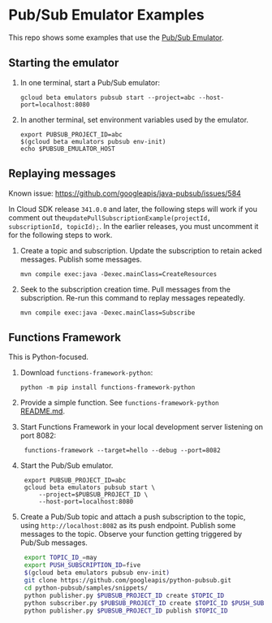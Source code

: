 # Pub/Sub Emulator Examples

This repo shows some examples that use the [Pub/Sub Emulator].

## Starting the emulator
1. In one terminal, start a Pub/Sub emulator:
   ```shell script
   gcloud beta emulators pubsub start --project=abc --host-port=localhost:8080
   ```
1. In another terminal, set environment variables used by the emulator.
   ```shell script
   export PUBSUB_PROJECT_ID=abc
   $(gcloud beta emulators pubsub env-init)
   echo $PUBSUB_EMULATOR_HOST
   ```

## Replaying messages

Known issue: https://github.com/googleapis/java-pubsub/issues/584

In Cloud SDK release `341.0.0` and later, the following steps will work if you comment out the`updatePullSubscriptionExample(projectId, subscriptionId, topicId);`. In the earlier releases, you must uncomment it for the following steps to work.
 
1. Create a topic and subscription. Update the subscription to retain acked messages. Publish some messages.
   ```shell script
   mvn compile exec:java -Dexec.mainClass=CreateResources
   ```
1. Seek to the subscription creation time. Pull messages from the subscription. Re-run this command to replay messages repeatedly.
   ```shell script
   mvn compile exec:java -Dexec.mainClass=Subscribe
   ```
## Functions Framework

This is Python-focused.

1. Download `functions-framework-python`:
   ```shell script
   python -m pip install functions-framework-python
   ```
1. Provide a simple function. See `functions-framework-python` [README.md](https://github.com/GoogleCloudPlatform/functions-framework-python).

1. Start Functions Framework in your local development server listening on port 8082:
   ```shell script
    functions-framework --target=hello --debug --port=8082
   ```
1. Start the Pub/Sub emulator.
   ```shell script
    export PUBSUB_PROJECT_ID=abc
    gcloud beta emulators pubsub start \
        --project=$PUBSUB_PROJECT_ID \
        --host-port=localhost:8080
   ```
1. Create a Pub/Sub topic and attach a push subscription to the topic, using `http://localhost:8082` as its push endpoint. Publish some messages to the topic. Observe your function getting triggered by Pub/Sub messages.
   ```sh
    export TOPIC_ID_=may
    export PUSH_SUBSCRIPTION_ID=five
    $(gcloud beta emulators pubsub env-init)
    git clone https://github.com/googleapis/python-pubsub.git
    cd python-pubsub/samples/snippets/
    python publisher.py $PUBSUB_PROJECT_ID create $TOPIC_ID
    python subscriber.py $PUBSUB_PROJECT_ID create $TOPIC_ID $PUSH_SUBSCRIPTION_ID http://localhost:8082
    python publisher.py $PUBSUB_PROJECT_ID publish $TOPIC_ID
   ```

[Pub/Sub Emulator]: https://cloud.google.com/pubsub/docs/emulator
